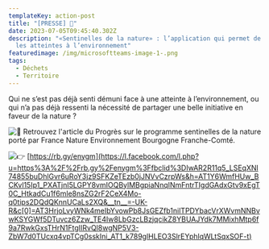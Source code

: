 ```yaml
---
templateKey: action-post
title: "[PRESSE] 📰"
date: 2023-07-05T09:45:40.302Z
description: "«Sentinelles de la nature» : l’application qui permet de recenser
  les atteintes à l’environnement"
featuredimage: /img/microsoftteams-image-1-.png
tags:
  - Déchets
  - Territoire
---
```

<!--StartFragment-->

Qui ne s’est pas déjà senti démuni face à une atteinte à l’environnement, ou qui n’a pas déjà ressenti la nécessité de partager une belle initiative en faveur de la nature ?

<!--EndFragment-->

<!--StartFragment-->

![👀](https://static.xx.fbcdn.net/images/emoji.php/v9/t21/1.5/16/1f440.png) Retrouvez l'article du Progrès sur le programme sentinelles de la nature porté par France Nature Environnement Bourgogne Franche-Comté.

![👉](https://static.xx.fbcdn.net/images/emoji.php/v9/taa/1.5/16/1f449.png) ﻿[https://rb.gy/enygm](https://l.facebook.com/l.php?u=https%3A%2F%2Frb.gy%2Fenygm%3Ffbclid%3DIwAR2R11q5_LSEqXNl74855buDhlGvr6uRoY3jz9SFKZeTEzb0jJNVvCzrpWs&h=AT1Y6WmfHUw_BCKvl15Ip1_PXATjnI5LGPY8vmIOQBylMBgpiaNnqINmFntrTIgdGAdxGtv9xEgT0C_HtkadCu1f6mle8nsZG2rF2CeX4Mo-q0tips2DQdQKnnUCaLs2XQ&__tn__=-UK-R&c[0]=AT3HrjoLvyWNk4meIbYvowPb8JsGEZfb1nilTPDYbacVrXWvmNNBvwKSYGWf5DTuvcz6Zzw_TE4Iw8LbGzcLBzjqcikZ8YBUAJYdk7MMixhMtp6f9a7RwkGxsTHrN1FtgIIRvQl8wgNP5V3-ZbW7d0TUcxq4vpTCg0sskIni_AT1_k789glHLEO3SlrEYphlqWLtSqxSOF-t)

<!--EndFragment-->
